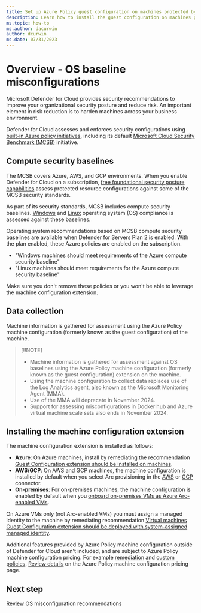 ```yaml
---
title: Set up Azure Policy guest configuration on machines protected by Microsoft Defender for Cloud
description: Learn how to install the guest configuration on machines protected by Microsoft Defender for Cloud to assess OS misconfigurations. 
ms.topic: how-to
ms.author: dacurwin
author: dcurwin
ms.date: 07/31/2023
---
```


# Overview - OS baseline misconfigurations

Microsoft Defender for Cloud provides security recommendations to improve your organizational security posture and reduce risk. An important element in risk reduction is to harden machines across your business environment.

Defender for Cloud assesses and enforces security configurations using [built-in Azure policy initiatives](policy-reference.md), including its default [Microsoft Cloud Security Benchmark (MCSB)](/security/benchmark/azure/introduction) initiative.


## Compute security baselines

The MCSB covers Azure, AWS, and GCP environments. When you enable Defender for Cloud on a subscription, [free foundational security posture capabilities](concept-cloud-security-posture-management.md#cspm-features) assess protected resource configurations against some of the MCSB security standards.

As part of its security standards, MCSB includes compute security baselines. [Windows](/azure/governance/policy/samples/guest-configuration-baseline-windows) and [Linux](/azure/governance/policy/samples/guest-configuration-baseline-linux) operating system (OS) compliance is assessed against these baselines.

Operating system recommendations based on MCSB compute security baselines are available when Defender for Servers Plan 2 is enabled. With the plan enabled, these Azure policies are enabled on the subscription.

- "Windows machines should meet requirements of the Azure compute security baseline" 
- "Linux machines should meet requirements for the Azure compute security baseline"

Make sure you don't remove these policies or you won't be able to leverage the machine configuration extension.

## Data collection

Machine information is gathered for assessment using the Azure Policy machine configuration (formerly known as the guest configuration) of the machine. 

> [!!NOTE]
> - Machine information is gathered for assessment against OS baselines using the Azure Policy machine configuration (formerly known as the guest configuration) extension on the machine.
> - Using the machine configuration to collect data replaces use of the Log Analytics agent, also known as the Microsoft Monitoring Agent (MMA).
> - Use of the MMA will deprecate in November 2024.
> - Support for assessing misconfigurations in Docker hub and Azure virtual machine scale sets also ends in November 2024.

## Installing the machine configuration extension

The machine configuration extension is installed as follows:

- **Azure**: On Azure machines, install by remediating the recommendation [Guest Configuration extension should be installed on machines](https://portal.azure.com/#blade/Microsoft_Azure_Security/RecommendationsBlade/assessmentKey/6c99f570-2ce7-46bc-8175-cde013df43bc).
- **AWS/GCP**: On AWS and GCP machines, the machine configuration is installed by default when you select Arc provisioning in the [AWS](quickstart-onboard-aws.md) or [GCP](quickstart-onboard-gcp.md) connector.
- **On-premises**: For on-premises machines, the machine configuration is enabled by default when you [onboard on-premises VMs as Azure Arc-enabled VMs](/azure/azure-arc/servers/learn/quick-enable-hybrid-vm).

On Azure VMs only (not Arc-enabled VMs) you must assign a managed identity to the machine by remediating recommendation [Virtual machines Guest Configuration extension should be deployed with system-assigned managed identity](https://portal.azure.com/#blade/Microsoft_Azure_Security/RecommendationsBlade/assessmentKey/69133b6b-695a-43eb-a763-221e19556755).


Additional features provided by Azure Policy machine configuration outside of Defender for Cloud aren't included, and are subject to Azure Policy machine configuration pricing. For example [remediation](/azure/governance/machine-configuration/concepts/remediation-options) and [custom policies](/azure/governance/machine-configuration/how-to/create-policy-definition). [Review details](https://azure.microsoft.com/pricing/details/azure-policy/?msockid=06fc23a2aac2601229353214abbf61f1) on the Azure Policy machine configuration pricing page.


## Next step

[Review](apply-security-baseline.md) OS misconfiguration recommendations

